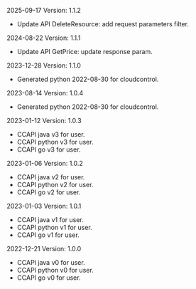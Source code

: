 2025-09-17 Version: 1.1.2
- Update API DeleteResource: add request parameters filter.


2024-08-22 Version: 1.1.1
- Update API GetPrice: update response param.


2023-12-28 Version: 1.1.0
- Generated python 2022-08-30 for cloudcontrol.

2023-08-14 Version: 1.0.4
- Generated python 2022-08-30 for cloudcontrol.

2023-01-12 Version: 1.0.3
- CCAPI java v3 for user.
- CCAPI python v3 for user.
- CCAPI go v3 for user.

2023-01-06 Version: 1.0.2
- CCAPI java v2 for user.
- CCAPI python v2 for user.
- CCAPI go v2 for user.

2023-01-03 Version: 1.0.1
- CCAPI java v1 for user.
- CCAPI python v1 for user.
- CCAPI go v1 for user.

2022-12-21 Version: 1.0.0
- CCAPI java v0 for user.
- CCAPI python v0 for user.
- CCAPI go v0 for user.


